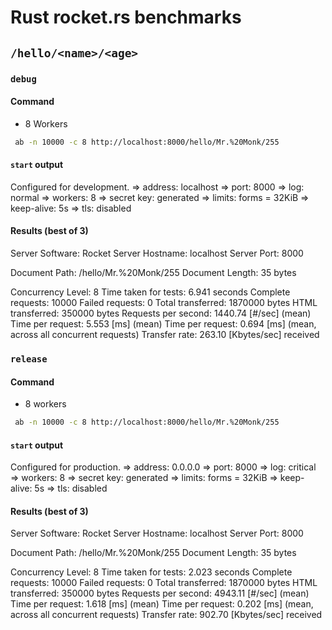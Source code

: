 # Rust rocket.rs benchmarks

## `/hello/<name>/<age>`


### `debug`

#### Command

* 8 Workers
```bash
 ab -n 10000 -c 8 http://localhost:8000/hello/Mr.%20Monk/255
```

#### `start` output

Configured for development.
    => address: localhost
    => port: 8000
    => log: normal
    => workers: 8
    => secret key: generated
    => limits: forms = 32KiB
    => keep-alive: 5s
    => tls: disabled

#### Results (best of 3)

Server Software:        Rocket
Server Hostname:        localhost
Server Port:            8000

Document Path:          /hello/Mr.%20Monk/255
Document Length:        35 bytes

Concurrency Level:      8
Time taken for tests:   6.941 seconds
Complete requests:      10000
Failed requests:        0
Total transferred:      1870000 bytes
HTML transferred:       350000 bytes
Requests per second:    1440.74 [#/sec] (mean)
Time per request:       5.553 [ms] (mean)
Time per request:       0.694 [ms] (mean, across all concurrent requests)
Transfer rate:          263.10 [Kbytes/sec] received


### `release`

#### Command

* 8 workers
```bash
 ab -n 10000 -c 8 http://localhost:8000/hello/Mr.%20Monk/255
```

#### `start` output

Configured for production.
    => address: 0.0.0.0
    => port: 8000
    => log: critical
    => workers: 8
    => secret key: generated
    => limits: forms = 32KiB
    => keep-alive: 5s
    => tls: disabled

#### Results (best of 3)

Server Software:        Rocket
Server Hostname:        localhost
Server Port:            8000

Document Path:          /hello/Mr.%20Monk/255
Document Length:        35 bytes

Concurrency Level:      8
Time taken for tests:   2.023 seconds
Complete requests:      10000
Failed requests:        0
Total transferred:      1870000 bytes
HTML transferred:       350000 bytes
Requests per second:    4943.11 [#/sec] (mean)
Time per request:       1.618 [ms] (mean)
Time per request:       0.202 [ms] (mean, across all concurrent requests)
Transfer rate:          902.70 [Kbytes/sec] received

